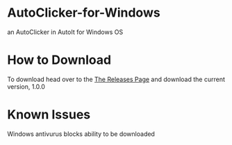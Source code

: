 # AutoClicker-for-Windows
an AutoClicker in AutoIt for Windows OS

# How to Download
To download head over to the [The Releases Page](https://github.com/CamIsAPenguin/AutoClicker-for-Windows/releases/tag/v1.0.0) and download the current version, 1.0.0

# Known Issues
Windows antivurus blocks ability to be downloaded
